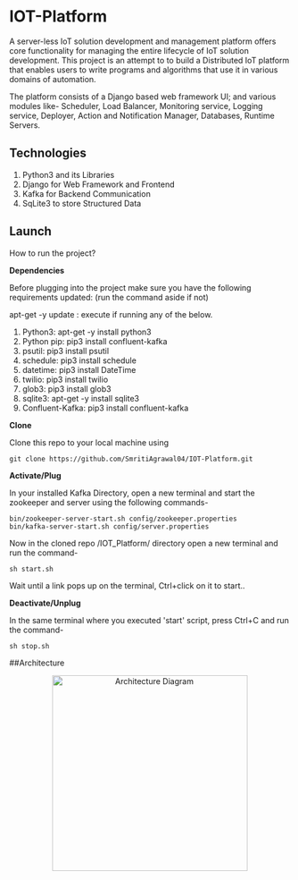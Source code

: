 # IOT-Platform
A server-less IoT solution development and management platform offers core functionality for managing the entire lifecycle of IoT solution development. This project is an attempt to to build a Distributed IoT platform that enables users to write programs and algorithms that use it in various domains of automation. 

The platform consists of a Django based web framework UI; and various modules like- Scheduler, Load Balancer, Monitoring service, Logging service, Deployer, Action and Notification Manager, Databases, Runtime Servers.

## Technologies 
1) Python3 and its Libraries
2) Django for Web Framework and Frontend
3) Kafka for Backend Communication
4) SqLite3 to store Structured Data

## Launch
How to run the project?

**Dependencies**

Before plugging into the project make sure you have the following requirements updated: (run the command aside if not)

apt-get -y update : execute if running any of the below.
1) Python3: apt-get -y install python3 
2) Python pip: pip3 install confluent-kafka
3) psutil: pip3 install psutil
4) schedule: pip3 install schedule
5) datetime: pip3 install DateTime
6) twilio: pip3 install twilio
7) glob3: pip3 install glob3
8) sqlite3: apt-get -y install sqlite3
9) Confluent-Kafka: pip3 install confluent-kafka

**Clone**

Clone this repo to your local machine using
```code
git clone https://github.com/SmritiAgrawal04/IOT-Platform.git
```

**Activate/Plug**

In your installed Kafka Directory, open a new terminal and start the zookeeper and server using the following commands- 
```code
bin/zookeeper-server-start.sh config/zookeeper.properties
bin/kafka-server-start.sh config/server.properties
```

Now in the cloned repo /IOT_Platform/ directory open a new terminal and run the command-
```code
sh start.sh
```
Wait until a link pops up on the terminal, Ctrl+click on it to start..

**Deactivate/Unplug**

In the same terminal where you executed 'start' script, press Ctrl+C and run the command- 
```code
sh stop.sh
```

##Architecture
<p align="center">
  <img src="/home/smriti/Downloads/Architecture.png" width="350" title="Architecture Diagram">
</p>



